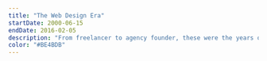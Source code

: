 ```yaml
---
title: "The Web Design Era"
startDate: 2000-06-15
endDate: 2016-02-05
description: "From freelancer to agency founder, these were the years of pixel-perfect PSDs, CSS Zen Garden submissions, and designing for the new social web."
color: "#BE4BDB"
---
```

